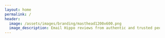```yaml
---
layout: home
permalink: /
header:
  image: /assets/images/branding/masthead1200x600.png
  image_description: Email Hippo reviews from authentic and trusted people.
---
```

